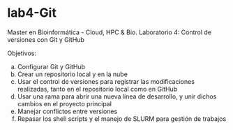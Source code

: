 # lab4-Git
Master en Bioinformática - Cloud, HPC &amp; Bio. Laboratorio 4: Control de versiones con Git y GitHub

Objetivos:

<ol type="a">
  <li>Configurar Git y GitHub</li>
  <li>Crear un repositorio local y en la nube</li>
  <li>Usar el control de versiones para registrar las modificaciones realizadas, tanto en el repositorio local
como en GitHub</li>
  <li>Usar una rama para abrir una nueva línea de desarrollo, y unir dichos cambios en el proyecto principal</li>
  <li>Manejar conflictos entre versiones</li>
  <li>Repasar los shell scripts y el manejo de SLURM para gestión de trabajos</li>
</ol>
